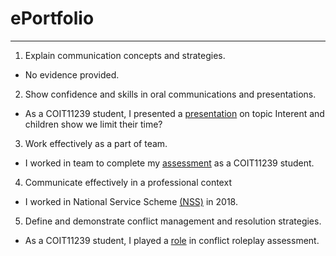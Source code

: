# ePortfolio
---
1. Explain communication concepts and strategies.
- No evidence provided.
2. Show confidence and skills in oral communications and presentations.
- As a COIT11239 student, I presented a [presentation](Week7%20pratice.pptx ) on topic Interent and children show we limit their time?
3. Work effectively as a part of team.
- I worked in team to complete my [assessment](Mob%20assessment.docx) as a COIT11239 student.
4. Communicate effectively in a professional context
- I worked in National Service Scheme [(NSS)](Abcd.jpg) in 2018.
5. Define and demonstrate conflict management and resolution strategies.
- As a COIT11239 student, I played a [role](Week5%20Conflict%20Scenario.docx) in conflict roleplay assessment.
